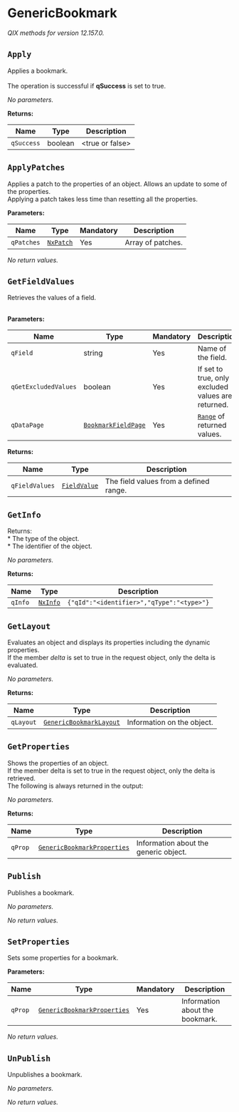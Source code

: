 
<!-- markdownlint-disable -->
<!-- proselint-disable -->
# GenericBookmark

_QIX methods for version 12.157.0._

## `Apply`

Applies a bookmark.<br><br>The operation is successful if **qSuccess** is set to true. 

_No parameters._

**Returns:**

| Name | Type | Description |
| ---- | ---- | ----------- |
| `qSuccess` | boolean | &lt;true or false&gt; |

## `ApplyPatches`

Applies a patch to the properties of an object. Allows an update to some of the properties.<br>Applying a patch takes less time than resetting all the properties.

**Parameters:**

| Name | Type | Mandatory | Description |
| ---- | ---- | --------- | ----------- |
| `qPatches` | [`NxPatch`](./definitions.md#nxpatch) | Yes | Array of patches. |

_No return values._

## `GetFieldValues`

Retrieves the values of a field.<br><br>

**Parameters:**

| Name | Type | Mandatory | Description |
| ---- | ---- | --------- | ----------- |
| `qField` | string | Yes | Name of the field. |
| `qGetExcludedValues` | boolean | Yes | If set to true, only excluded values are returned. |
| `qDataPage` | [`BookmarkFieldPage`](./definitions.md#bookmarkfieldpage) | Yes | [`Range`](./definitions.md#range) of returned values. |

**Returns:**

| Name | Type | Description |
| ---- | ---- | ----------- |
| `qFieldValues` | [`FieldValue`](./definitions.md#fieldvalue) | The field values from a defined range. |

## `GetInfo`

Returns:<br>* The type of the object.<br>* The identifier of the object.

_No parameters._

**Returns:**

| Name | Type | Description |
| ---- | ---- | ----------- |
| `qInfo` | [`NxInfo`](./definitions.md#nxinfo) | `{"qId":"<identifier>","qType":"<type>"}` |

## `GetLayout`

Evaluates an object and displays its properties including the dynamic properties.<br>If the member _delta_ is set to true in the request object, only the delta is evaluated.

_No parameters._

**Returns:**

| Name | Type | Description |
| ---- | ---- | ----------- |
| `qLayout` | [`GenericBookmarkLayout`](./definitions.md#genericbookmarklayout) | Information on the object. |

## `GetProperties`

Shows the properties of an object.<br>If the member delta is set to true in the request object, only the delta is retrieved.<br>The following is always returned in the output:

_No parameters._

**Returns:**

| Name | Type | Description |
| ---- | ---- | ----------- |
| `qProp` | [`GenericBookmarkProperties`](./definitions.md#genericbookmarkproperties) | Information about the generic object. |

## `Publish`

Publishes a bookmark.

_No parameters._

_No return values._

## `SetProperties`

Sets some properties for a bookmark.

**Parameters:**

| Name | Type | Mandatory | Description |
| ---- | ---- | --------- | ----------- |
| `qProp` | [`GenericBookmarkProperties`](./definitions.md#genericbookmarkproperties) | Yes | Information about the bookmark. |

_No return values._

## `UnPublish`

Unpublishes a bookmark.

_No parameters._

_No return values._
